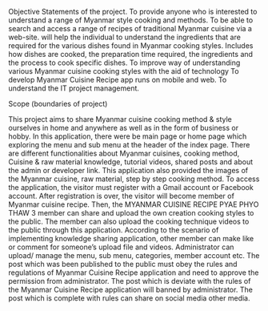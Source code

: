 Objective Statements of the project.
To provide anyone who is interested to understand a range of Myanmar style cooking
and methods.
 To be able to search and access a range of recipes of traditional Myanmar cuisine via
a web-site.
will help the individual to understand the ingredients that are required for the various
dishes found in Myanmar cooking styles.
 Includes how dishes are cooked, the preparation time required, the ingredients and
the process to cook specific dishes.
 To improve way of understanding various Myanmar cuisine cooking styles with the aid
of technology
 To develop Myanmar Cuisine Recipe app runs on mobile and web.
To understand the IT project management. 


Scope (boundaries of project)


This project aims to share Myanmar cuisine cooking method & style ourselves in home
and anywhere as well as in the form of business or hobby. In this application, there were be
main page or home page which exploring the menu and sub menu at the header of the index
page. There are different functionalities about Myanmar cuisines, cooking method, Cuisine &
raw material knowledge, tutorial videos, shared posts and about the admin or developer link.
This application also provided the images of the Myanmar cuisine, raw material, step by step
cooking method.
To access the application, the visitor must register with a Gmail account or Facebook account.
After registration is over, the visitor will become member of Myanmar cuisine recipe. Then, the 
MYANMAR CUISINE RECIPE PYAE PHYO THAW
3
member can share and upload the own creation cooking styles to the public. The member can
also upload the cooking technique videos to the public through this application.
According to the scenario of implementing knowledge sharing application, other member can
make like or comment for someone’s upload file and videos. Administrator can upload/
manage the menu, sub menu, categories, member account etc. The post which was been
published to the public must obey the rules and regulations of Myanmar Cuisine Recipe
application and need to approve the permission from administrator. The post which is deviate
with the rules of the Myanmar Cuisine Recipe application will banned by administrator. The
post which is complete with rules can share on social media other media.
